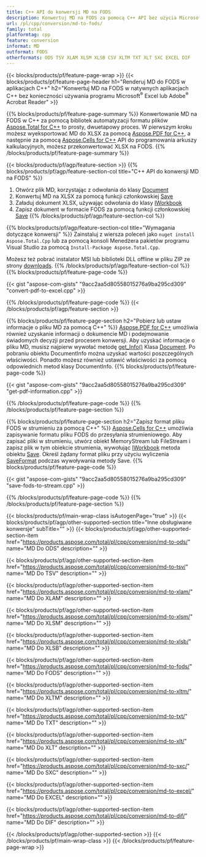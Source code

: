 ```yaml
---
title: C++ API do konwersji MD na FODS
description: Konwertuj MD na FODS za pomocą C++ API bez użycia Microsoft Excel lub Adobe Reader
url: /pl/cpp/conversion/md-to-fods/
family: total
platformtag: cpp
feature: conversion
informat: MD
outformat: FODS
otherformats: ODS TSV XLAM XLSM XLSB CSV XLTM TXT XLT SXC EXCEL DIF
---
```

{{< blocks/products/pf/feature-page-wrap >}}
{{< blocks/products/pf/feature-page-header h1="Renderuj MD do FODS w aplikacjach C++" h2="Konwertuj MD na FODS w natywnych aplikacjach C++ bez konieczności używania programu Microsoft<sup>&reg;</sup> Excel lub Adobe<sup>&reg;</sup> Acrobat Reader" >}}

{{% blocks/products/pf/feature-page-summary %}}
Konwertowanie MD na FODS w C++ za pomocą bibliotek automatyzacji formatu plików [Aspose.Total for C++](https://products.aspose.com/total/cpp/) to prosty, dwuetapowy proces. W pierwszym kroku możesz wyeksportować MD do XLSX za pomocą [Aspose.PDF for C++](https://products.aspose.com/pdf/cpp/), a następnie za pomocą [Aspose.Cells for C++]( https://products.aspose.com/cells/cpp/) API do programowania arkuszy kalkulacyjnych, możesz przekonwertować XLSX na FODS. 
{{% /blocks/products/pf/feature-page-summary  %}}

{{< blocks/products/pf/agp/feature-section >}}
{{% blocks/products/pf/agp/feature-section-col title="C++ API do konwersji MD na FODS" %}}
1. Otwórz plik MD, korzystając z odwołania do klasy [Document](https://reference.aspose.com/pdf/cpp/class/aspose.pdf.document)
2. Konwertuj MD na XLSX za pomocą funkcji członkowskiej [Save](https://reference.aspose.com/pdf/cpp/class/aspose.pdf.document#a6383c010776212483f51cc41235924db)
3. Załaduj dokument XLSX, używając odwołania do klasy [IWorkbook](https://reference.aspose.com/cells/cpp/class/aspose.cells.i_workbook)
4. Zapisz dokument w formacie FODS za pomocą funkcji członkowskiej [Save](https://reference.aspose.com/cells/cpp/class/aspose.cells.i_workbook#a9460f52a2dec8f4bf623a4905167d997)
{{% /blocks/products/pf/agp/feature-section-col %}}

{{% blocks/products/pf/agp/feature-section-col title="Wymagania dotyczące konwersji" %}}
Zainstaluj z wiersza poleceń jako ```nuget install Aspose.Total.Cpp``` lub za pomocą konsoli Menedżera pakietów programu Visual Studio za pomocą ```Install-Package Aspose.Total.Cpp```.

Możesz też pobrać instalator MSI lub biblioteki DLL offline w pliku ZIP ze strony [downloads](https://downloads.aspose.com/total/cpp).
{{% /blocks/products/pf/agp/feature-section-col %}}
{{% blocks/products/pf/feature-page-code %}}

{{< gist "aspose-com-gists" "9acc2aa5d80558015276a9ba295cd309" "convert-pdf-to-excel.cpp" >}}


{{% /blocks/products/pf/feature-page-code %}}
{{< /blocks/products/pf/agp/feature-section >}}

{{% blocks/products/pf/feature-page-section  h2="Pobierz lub ustaw informacje o pliku MD za pomocą C++" %}}
[Aspose.PDF for C++](https://products.aspose.com/pdf/cpp/) umożliwia również uzyskanie informacji o dokumencie MD i podejmowanie świadomych decyzji przed procesem konwersji. Aby uzyskać informacje o pliku MD, musisz najpierw wywołać metodę [get_Info()](https://reference.aspose.com/pdf/cpp/class/aspose.pdf.document#ae7a6ba620499ffa0dbaa5c813ee96c4a) Klasa [Document](https://reference.aspose.com/pdf/cpp/class/aspose.pdf.document). Po pobraniu obiektu DocumentInfo można uzyskać wartości poszczególnych właściwości. Ponadto możesz również ustawić właściwości za pomocą odpowiednich metod klasy DocumentInfo.
{{% blocks/products/pf/feature-page-code %}}

{{< gist "aspose-com-gists" "9acc2aa5d80558015276a9ba295cd309" "get-pdf-information.cpp" >}}
{{% /blocks/products/pf/feature-page-code  %}}
{{% /blocks/products/pf/feature-page-section %}}

{{% blocks/products/pf/feature-page-section  h2="Zapisz format pliku FODS w strumieniu za pomocą C++" %}}
[Aspose.Cells for C++](https://products.aspose.com/cells/net/) umożliwia zapisywanie formatu pliku FODS do przesyłania strumieniowego. Aby zapisać pliki w strumieniu, utwórz obiekt MemoryStream lub FileStream i zapisz plik w tym obiekcie strumienia, wywołując [IWorkbook](https://reference.aspose.com/cells/cpp/class/aspose.cells.i_workbook) metoda obiektu [Save](https://reference.aspose.com/cells/cpp/class/aspose.cells.i_workbook#a77072cfb929787df9ad1f38b02f58349). Określ żądany format pliku przy użyciu wyliczenia [SaveFormat](https://reference.aspose.com/cells/cpp/namespace/aspose.cells#a11cae527e4e68f1adcac8f47ea64481a) podczas wywoływania metody Save.
{{% blocks/products/pf/feature-page-code %}}

{{< gist "aspose-com-gists" "9acc2aa5d80558015276a9ba295cd309" "save-fods-to-stream.cpp" >}}
{{% /blocks/products/pf/feature-page-code  %}}
{{% /blocks/products/pf/feature-page-section %}}

{{< blocks/products/pf/main-wrap-class isAutogenPage="true" >}}
{{< blocks/products/pf/agp/other-supported-section title="Inne obsługiwane konwersje" subTitle="" >}}
{{< blocks/products/pf/agp/other-supported-section-item href="https://products.aspose.com/total/pl/cpp/conversion/md-to-ods/" name="MD Do ODS" description="" >}}

{{< blocks/products/pf/agp/other-supported-section-item href="https://products.aspose.com/total/pl/cpp/conversion/md-to-tsv/" name="MD Do TSV" description="" >}}

{{< blocks/products/pf/agp/other-supported-section-item href="https://products.aspose.com/total/pl/cpp/conversion/md-to-xlam/" name="MD Do XLAM" description="" >}}

{{< blocks/products/pf/agp/other-supported-section-item href="https://products.aspose.com/total/pl/cpp/conversion/md-to-xlsm/" name="MD Do XLSM" description="" >}}

{{< blocks/products/pf/agp/other-supported-section-item href="https://products.aspose.com/total/pl/cpp/conversion/md-to-xlsb/" name="MD Do XLSB" description="" >}}

{{< blocks/products/pf/agp/other-supported-section-item href="https://products.aspose.com/total/pl/cpp/conversion/md-to-fods/" name="MD Do FODS" description="" >}}

{{< blocks/products/pf/agp/other-supported-section-item href="https://products.aspose.com/total/pl/cpp/conversion/md-to-xltm/" name="MD Do XLTM" description="" >}}

{{< blocks/products/pf/agp/other-supported-section-item href="https://products.aspose.com/total/pl/cpp/conversion/md-to-txt/" name="MD Do TXT" description="" >}}

{{< blocks/products/pf/agp/other-supported-section-item href="https://products.aspose.com/total/pl/cpp/conversion/md-to-xlt/" name="MD Do XLT" description="" >}}

{{< blocks/products/pf/agp/other-supported-section-item href="https://products.aspose.com/total/pl/cpp/conversion/md-to-sxc/" name="MD Do SXC" description="" >}}

{{< blocks/products/pf/agp/other-supported-section-item href="https://products.aspose.com/total/pl/cpp/conversion/md-to-excel/" name="MD Do EXCEL" description="" >}}

{{< blocks/products/pf/agp/other-supported-section-item href="https://products.aspose.com/total/pl/cpp/conversion/md-to-dif/" name="MD Do DIF" description="" >}}


{{< /blocks/products/pf/agp/other-supported-section >}}
{{< /blocks/products/pf/main-wrap-class >}}
{{< /blocks/products/pf/feature-page-wrap >}}